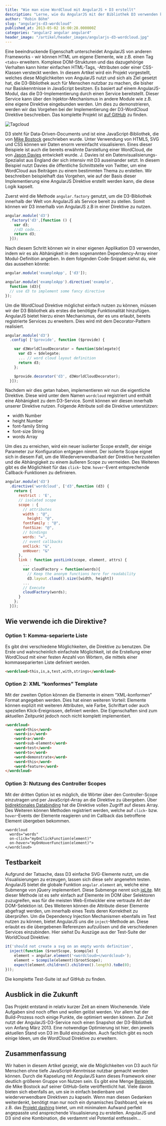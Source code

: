 ```yaml
---
title: "Wie man eine WordCloud mit AngularJS + D3 erstellt"
description: "Lerne, wie du AngularJS mit der Bibliothek D3 verwenden kannst, um eine Wordcloud zu erzeugen."
author: "Robin Böhm"
slug: "angularjs-d3-wordcloud"
published_at: 2013-05-02 16:00:28.000000Z
categories: "angular2 angular angular4"
header_image: "/artikel/header_images/angularjs-d3-wordcloud.jpg"
---
```


Eine beeindruckende Eigenschaft unterscheidet AngularJS von anderen Frameworks - wir können HTML um eigene Elemente, wie z.B. einen Tag `<tabs>` erweitern. Komplexe DOM-Strukturen und das dazugehörige Verhalten kann hinter einfachen HTML-Tags, -Attributen oder einer CSS-Klassen versteckt werden. In diesem Artikel wird ein Projekt vorgestellt, welches diese Möglichkeiten von AngularJS nutzt und sich als Ziel gesetzt hat, die D3-Bibliothek auch für Menschen nutzbar zu machen, die bisher nur Basiskenntnisse in JavaScript besitzen. Es basiert auf einem AngularJS-Modul, das die D3-Implementierung durch einen Service bereitstellt. Dieser Service kann über den Injektor-Mechanismus in andere Module wie z.B. eine eigene Direktive eingebunden werden. Um dies zu demonstrieren, werden wir das Vorgehen bei der Implementierung der D3-WordCloud Direktive beschreiben. Das komplette Projekt ist [auf GitHub](https://github.com/robinboehm/angular-d3-directives) zu finden.

<!--more-->

![Tagcloud](./angularjs-d3-tagcloud.png)

D3 steht für Data-Driven-Documents und ist eine JavaScript-Bibliothek, die von [Mike Bostock](http://bost.ocks.org/mike/) geschrieben wurde. Unter Verwendung von HTML5, SVG und CSS können wir Daten enorm vereinfacht visualisieren. Eines dieser Beispiele ist auch die bereits erwähnte Darstellung einer WordCloud, die von [Jason Davies](https://www.jasondavies.com/wordcloud/) entwickelt wurde. J. Davies ist ein Datenvisualisierungs-Spezialist aus England der sich intensiv mit D3 auseinander setzt. In diesem Beispiel nutzt Davies die öffentliche Schnittstelle von Twitter, um eine WordCloud aus Beiträgen zu einem bestimmten Thema zu erstellen. Wir beschreiben beispielhaft das Vorgehen, wie auf der Basis dieser Implementierung eine AngularJS Direktive erstellt werden kann, die diese Logik kapselt.

Zuerst wird die Methode `angular.factory` genutzt, um die D3-Bibliothek innerhalb der Welt von AngularJS als Service bereit zu stellen. Somit können wir D3 innerhalb von AngularJS z.B in einer Direktive zu nutzen.

```javascript
angular.module('d3')
  .factory('d3',[function () {
    var d3;
    //d3 code...
    return d3;
  }]);
```


Nach diesem Schritt können wir in einer eigenen Applikation D3 verwenden, indem wir es als Abhänigkeit in dem sogenannten Dependency-Array einer Modul-Definition angeben. In dem folgenden Code-Snippet siehst du, wie das aussehen könnte:

```javascript
angular.module('exampleApp', ['d3']);

angular.module('exampleApp').directive('example',
  function (d3){
  // use d3 to implement some fancy directive
});
```


Um die WordCloud Direktive möglichst einfach nutzen zu können, müssen wir der D3 Bibliothek als erstes die benötigte Funktionalität hinzufügen. AngularJS bietet hierzu einen Mechanismus, der es uns erlaubt, bereits registrierte Services zu erweitern. Dies wird mit dem Decorator-Pattern realisiert.

```javascript
angular.module('d3')
  .config( ['$provide', function ($provide) {

    var d3WorldCloudDecorator = function($delegate){
      var d3 = $delegate;
      ... // word cloud layout definition
      return d3;
    };

    $provide.decorator('d3', d3WorldCloudDecorator);
  }]);
```


Nachdem wir dies getan haben, implementieren wir nun die eigentliche Direktive. Diese wird unter dem Namen `wordcloud` registriert und enthält eine Abhänigkeit zu dem D3-Service. Somit können wir diesen innerhalb unserer Direktive nutzen. Folgende Attribute soll die Direktive unterstützen:

*   width Number
*   height Number
*   font-family String
*   font-size String
*   words Array

Um dies zu erreichen, wird ein neuer isolierter Scope erstellt, der einige Parameter zur Konfiguration entgegen nimmt. Der isolierte Scope eignet sich in diesem Fall, um die Wiederverwendbarkeit der Direktive herzustellen und die Abhängigkeit zu einem äußeren Scope zu vermeiden. Des Weiteren gibt es die Möglichkeit für das `click`- bzw. `hover`-Event entsprechende Callback-Funktionen zu definieren.

```javascript
angular.module('d3')
  .directive('wordcloud', ['d3',function (d3) {
    return {
      restrict : 'E',
      // isolated scope
      scope : {
        // attributes
        width : "@",
          height: "@",
        fontFamily : "@",
        fontSize: "@",
        // bindings
        words: "=",
        // event callbacks
        onClick: "&",
        onHover: "&"
      },
      link : function postLink(scope, element, attrs) {
        ...
        var cloudFactory = function(words){
          // Keep the anonym functions here for readability
          d3.layout.cloud().size([width, height])
        ...
        // Execute
        cloudFactory(words);
      }
    };
  }]);
```


## Wie verwende ich die Direktive?

### Option 1: Komma-separierte Liste

Es gibt drei verschiedene Möglichkeiten, die Direktive zu benutzen. Die Erste und wahrscheinlich einfachste Möglichkeit, ist die Erstellung einer WordCloud mit einer festen Anzahl von Wörtern, die mittels einer kommaseparierten Liste definiert werden.

```html
<wordcloud>this,is,a,test,with,strings</wordcloud>
```


### Option 2: XML “konformes” Template

Mit der zweiten Option können die Elemente in einem “XML-konformen” Format angegeben werden. Dies hat einen weiteren Vorteil: Elemente können explizit mit weiteren Attributen, wie Farbe, Schriftart oder auch speziellen Klick-Ereignissen, definiert werden. Die Eigenschaften sind zum aktuellen Zeitpunkt jedoch noch nicht komplett implementiert.

```html
<wordcloud>
    <word>this</word>
    <word>is</word>
    <word>a</word>
    <word>sub-element</word>
    <word>test</word>
    <word>to</word>
    <word>demonstrate</word>
    <word>this</word>
    <word>feature</word>
</wordcloud>
```


### Option 3: Nutzung des Controller Scopes

Mit der dritten Option ist es möglich, die Wörter über den Controller-Scope einzutragen und per JavaScript-Array an die Direktive zu übergeben. Über [bidirektionales Databinding](/buecher/angularjs-buch/databinding/) hat die Direktive vollen Zugriff auf dieses Array. Des Weiteren können Methoden registriert werden, welche auf `click`- bzw. `hover`-Events der Elemente reagieren und im Callback das betroffene Element übergeben bekommen.

```
<wordcloud
  words="words"
  on-click="myOnClickFunction(element)"
  on-hover="myOnHoverFunction(element)">
</wordcloud>
```


## Testbarkeit

Aufgrund der Tatsache, dass D3 einfache SVG-Elemente nutzt, um die Visualisierungen zu erzeugen, lassen sich diese sehr angenehm testen. AngularJS bietet die globale Funktion `angular.element` an, welche eine Submenge von jQuery implementiert. Diese Submenge nennt sich [jqLite](/buecher/angularjs-buch/jquery-kompatibilitaet/). Mit dieser Methode ist es sehr einfach auf Elemente im DOM über Selektoren zuzugreifen, was für die meisten Web-Entwickler eine vertraute Art der DOM-Selektion ist. Des Weiteren können die Attribute dieser Elemente abgefragt werden, um innerhalb eines Tests deren Korrektheit zu überprüfen. Um die Dependency Injection Mechanismen ebenfalls im Test nutzen zu können, bietet AngularJS uns die `inject`-Methode an. Diese erlaubt es die übergebenen Referenzen aufzulösen und die verschiedenen Services einzubinden. Hier siehst Du Auszüge aus der Test-Suite der WorldCloud Direktive:

```javascript
it('should not create a svg on an empty words definition',
  inject(function ($rootScope, $compile) {
    element = angular.element('<wordcloud></wordcloud>');
    element = $compile(element)($rootScope);
    expect(element.children().children().length).toBe(0);
}));
```

Die komplette Test-Suite ist auf GitHub zu finden.

## Ausblick in die Zukunft

Das Projekt entstand in relativ kurzer Zeit an einem Wochenende. Viele Aufgaben sind noch offen und wollen gelöst werden. Vor allem hat der Build-Prozess noch einige Punkte, die optimiert werden können. Zur Zeit nutzt der AngularJS-D3-Service noch einen Snapshot der D3-Bibliothek von Anfang März 2013. Eine notwendige Optimierung ist hier, den jeweils aktuellen Stand von D3 im Build einzubinden. Auch fachlich gibt es noch einige Ideen, um die WordCloud Direktive zu erweitern.

## Zusammenfassung

Wir haben in diesem Artikel gezeigt, wie die Möglichkeiten von D3 auch für Menschen ohne tiefe JavaScript-Kenntnisse nutzbar gemacht werden können. Durch die Kapselung mit AngularJS kann dieses Framework einer deutlich größeren Gruppe von Nutzen sein. Es gibt eine Menge [Beispiele](https://github.com/mbostock/d3/wiki/Gallery), die Mike Bostock auf seiner GitHub-Seite veröffentlicht hat. Viele davon bieten sich ebenfalls an, um sie in einfach bedienbare und wiederverwendbare Direktiven zu kapseln. Wenn man diesen Gedanken weiterdenkt, benötigt man nur noch ein dynamisches Dashboard, wie es z.B. das [Projekt dashing](http://dashing.io/) bietet, um mit minimalem Aufwand perfekt angepasste und ansprechende Visualisierung zu erstellen. AngularJS und D3 sind eine Kombination, die verdammt viel Potential entfesseln...
